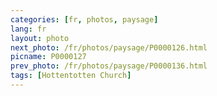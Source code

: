 ```yaml
---
categories: [fr, photos, paysage]
lang: fr
layout: photo
next_photo: /fr/photos/paysage/P0000126.html
picname: P0000127
prev_photo: /fr/photos/paysage/P0000136.html
tags: [Hottentotten Church]
---
```

